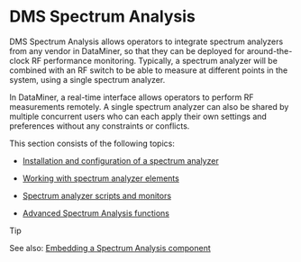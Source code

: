 # DMS Spectrum Analysis

DMS Spectrum Analysis allows operators to integrate spectrum analyzers from any vendor in DataMiner, so that they can be deployed for around-the-clock RF performance monitoring. Typically, a spectrum analyzer will be combined with an RF switch to be able to measure at different points in the system, using a single spectrum analyzer.

In DataMiner, a real-time interface allows operators to perform RF measurements remotely. A single spectrum analyzer can also be shared by multiple concurrent users who can each apply their own settings and preferences without any constraints or conflicts.

This section consists of the following topics:

- [Installation and configuration of a spectrum analyzer](Installation_and_configuration_of_a_spectrum_analyzer.md)

- [Working with spectrum analyzer elements](Working_with_spectrum_analyzer_elements.md)

- [Spectrum analyzer scripts and monitors](Spectrum_analyzer_scripts_and_monitors.md)

- [Advanced Spectrum Analysis functions](Advanced_Spectrum_Analysis_functions.md)

> [!TIP]
> See also:
> [Embedding a Spectrum Analysis component](../../part_2/visio/Embedding_a_Spectrum_Analysis_component.md)
